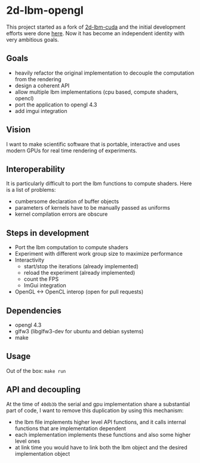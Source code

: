 # 2d-lbm-opengl

This project started as a fork of [2d-lbm-cuda](https://github.com/AndreaTorti-01/2d-lbm-cuda) and the initial development efforts were done [here](https://github.com/FattiMei/2d-lbm-cuda). Now it has become an independent identity with very ambitious goals.


## Goals
 * heavily refactor the original implementation to decouple the computation from the rendering
 * design a coherent API
 * allow multiple lbm implementations (cpu based, compute shaders, opencl)
 * port the application to opengl 4.3
 * add imgui integration


## Vision
I want to make scientific software that is portable, interactive and uses modern GPUs for real time rendering of experiments.


## Interoperability
It is particularly difficult to port the lbm functions to compute shaders. Here is a list of problems:
 * cumbersome declaration of buffer objects
 * parameters of kernels have to be manually passed as uniforms
 * kernel compilation errors are obscure


## Steps in development
 * Port the lbm computation to compute shaders
 * Experiment with different work group size to maximize performance
 * Interactivity
   - start/stop the iterations (already implemented)
   - reload the experiment (already implemented)
   - count the FPS
   - ImGui integration
 * OpenGL <-> OpenCL interop (open for pull requests)


## Dependencies
 * opengl 4.3
 * glfw3 (libglfw3-dev for ubuntu and debian systems)
 * make


## Usage
Out of the box: `make run`


## API and decoupling
At the time of `40db3b` the serial and gpu implementation share a substantial part of code, I want to remove this duplication by using this mechanism:
 * the lbm file implements higher level API functions, and it calls internal functions that are implementation dependent
 * each implementation implements these functions and also some higher level ones
 * at link time you would have to link both the lbm object and the desired implementation object

